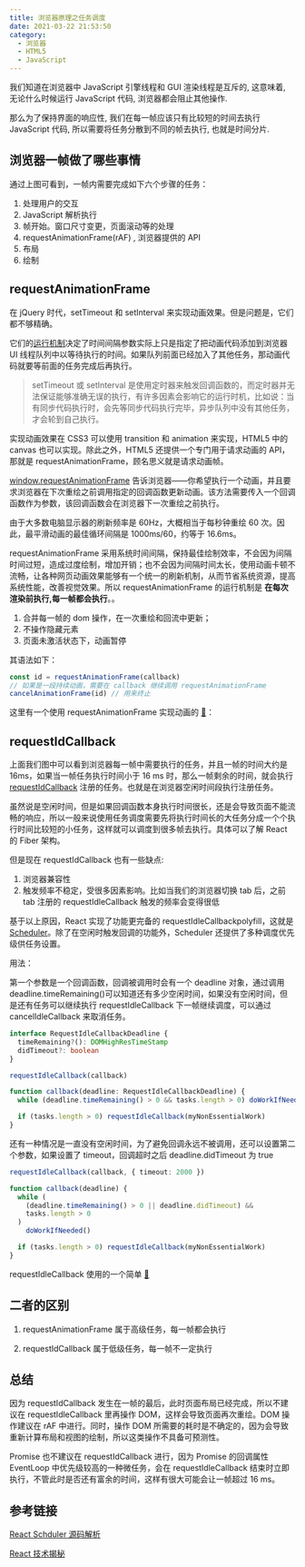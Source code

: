 ```yaml
---
title: 浏览器原理之任务调度
date: 2021-03-22 21:53:50
category:
  - 浏览器
  - HTML5
  - JavaScript
---
```


我们知道在浏览器中 JavaScript 引擎线程和 GUI 渲染线程是互斥的, 这意味着, 无论什么时候运行 JavaScript 代码, 浏览器都会阻止其他操作.

那么为了保持界面的响应性, 我们在每一帧应该只有比较短的时间去执行 JavaScript 代码, 所以需要将任务分散到不同的帧去执行, 也就是时间分片.

## 浏览器一帧做了哪些事情

通过上图可看到，一帧内需要完成如下六个步骤的任务：

1. 处理用户的交互
2. JavaScript 解析执行
3. 帧开始。窗口尺寸变更，页面滚动等的处理
4. requestAnimationFrame(rAF) , 浏览器提供的 API
5. 布局
6. 绘制

## requestAnimationFrame

在 jQuery 时代，setTimeout 和 setInterval 来实现动画效果。但是问题是，它们都不够精确。

它们的[运行机制](http://www.cnblogs.com/xiaohuochai/p/5773183.html#anchor3)决定了时间间隔参数实际上只是指定了把动画代码添加到浏览器 UI 线程队列中以等待执行的时间。如果队列前面已经加入了其他任务，那动画代码就要等前面的任务完成后再执行。

> setTimeout 或 setInterval 是使用定时器来触发回调函数的，而定时器并无法保证能够准确无误的执行，有许多因素会影响它的运行时机，比如说：当有同步代码执行时，会先等同步代码执行完毕，异步队列中没有其他任务，才会轮到自己执行。

实现动画效果在 CSS3 可以使用 transition 和 animation 来实现，HTML5 中的 canvas 也可以实现。除此之外，HTML5 还提供一个专门用于请求动画的 API，那就是 requestAnimationFrame，顾名思义就是请求动画帧。

[window.requestAnimationFrame](https://developer.mozilla.org/zh-CN/docs/Web/API/Window/requestAnimationFrame) 告诉浏览器——你希望执行一个动画，并且要求浏览器在下次重绘之前调用指定的回调函数更新动画。该方法需要传入一个回调函数作为参数，该回调函数会在浏览器下一次重绘之前执行。

由于大多数电脑显示器的刷新频率是 60Hz，大概相当于每秒钟重绘 60 次。因此，最平滑动画的最佳循环间隔是 1000ms/60，约等于 16.6ms。

requestAnimationFrame 采用系统时间间隔，保持最佳绘制效率，不会因为间隔时间过短，造成过度绘制，增加开销；也不会因为间隔时间太长，使用动画卡顿不流畅，让各种网页动画效果能够有一个统一的刷新机制，从而节省系统资源，提高系统性能，改善视觉效果。所以 requestAnimationFrame 的运行机制是 **在每次渲染前执行,每一帧都会执行**。。

1. 合并每一帧的 dom 操作，在一次重绘和回流中更新；
2. 不操作隐藏元素
3. 页面未激活状态下，动画暂停

其语法如下：

```js
const id = requestAnimationFrame(callback)
// 如果是一段持续动画，需要在 callback 继续调用 requestAnimationFrame
cancelAnimationFrame(id) // 用来终止
```

这里有一个使用 requestAnimationFrame 实现动画的 [🌰](https://codepen.io/hotblin/pen/jOwNaVM?editors=1000)：



## requestIdCallback

上面我们图中可以看到浏览器每一帧中需要执行的任务，并且一帧的时间大约是 16ms，如果当一帧任务执行时间小于 16 ms 时，那么一帧剩余的时间，就会执行 [requestIdCallback](https://developer.mozilla.org/zh-CN/docs/Web/API/Window/requestIdleCallback) 注册的任务。也就是在浏览器空闲时间段执行注册任务。

虽然说是空闲时间，但是如果回调函数本身执行时间很长，还是会导致页面不能流畅的响应，所以一般来说使用任务调度需要先将执行时间长的大任务分成一个个执行时间比较短的小任务，这样就可以调度到很多帧去执行。具体可以了解 React 的 Fiber 架构。

但是现在 requestIdCallback 也有一些缺点:

1. 浏览器兼容性
2. 触发频率不稳定，受很多因素影响。比如当我们的浏览器切换 tab 后，之前 tab 注册的 requestIdleCallback 触发的频率会变得很低

基于以上原因，React 实现了功能更完备的 requestIdleCallbackpolyfill，这就是 [Scheduler](https://github.com/facebook/react/blob/1fb18e22ae66fdb1dc127347e169e73948778e5a/packages/scheduler/README.md)。除了在空闲时触发回调的功能外，Scheduler 还提供了多种调度优先级供任务设置。

用法：

第一个参数是一个回调函数，回调被调用时会有一个 deadline 对象，通过调用 deadline.timeRemaining()可以知道还有多少空闲时间，如果没有空闲时间，但是还有任务可以继续执行 requestIdleCallback 下一帧继续调度，可以通过 cancelIdleCallback 来取消任务。

```ts
interface RequestIdleCallbackDeadline {
  timeRemaining?(): DOMHighResTimeStamp
  didTimeout?: boolean
}

requestIdleCallback(callback)

function callback(deadline: RequestIdleCallbackDeadline) {
  while (deadline.timeRemaining() > 0 && tasks.length > 0) doWorkIfNeeded()

  if (tasks.length > 0) requestIdleCallback(myNonEssentialWork)
}
```

还有一种情况是一直没有空闲时间，为了避免回调永远不被调用，还可以设置第二个参数，如果设置了 timeout，回调超时之后 deadline.didTimeout 为 true

```ts
requestIdleCallback(callback, { timeout: 2000 })

function callback(deadline) {
  while (
    (deadline.timeRemaining() > 0 || deadline.didTimeout) &&
    tasks.length > 0
  )
    doWorkIfNeeded()

  if (tasks.length > 0) requestIdleCallback(myNonEssentialWork)
}
```

requestIdleCallback 使用的一个简单 [🌰](https://codepen.io/hotblin/pen/rNwBYGJ?editors=1002)

 

## 二者的区别

1. requestAnimationFrame 属于高级任务，每一帧都会执行

2. requestIdCallback 属于低级任务，每一帧不一定执行

## 总结

因为 requestIdCallback 发生在一帧的最后，此时页面布局已经完成，所以不建议在 requestIdleCallback 里再操作 DOM，这样会导致页面再次重绘。DOM 操作建议在 rAF 中进行。同时，操作 DOM 所需要的耗时是不确定的，因为会导致重新计算布局和视图的绘制，所以这类操作不具备可预测性。

Promise 也不建议在 requestIdCallback 进行，因为 Promise 的回调属性 EventLoop 中优先级较高的一种微任务，会在 requestIdleCallback 结束时立即执行，不管此时是否还有富余的时间，这样有很大可能会让一帧超过 16 ms。

## 参考链接

[React Schduler 源码解析](https://zhuanlan.zhihu.com/p/384767351)

[React 技术揭秘](https://react.iamkasong.com/preparation/newConstructure.html#scheduler-调度器)
